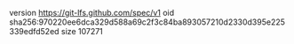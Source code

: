 version https://git-lfs.github.com/spec/v1
oid sha256:970220ee6dca329d588a69c2f3c84ba893057210d2330d395e225339edfd52ed
size 107271

